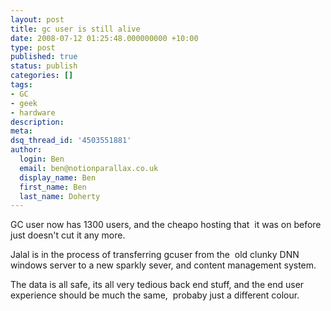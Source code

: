 ```yaml
---
layout: post
title: gc user is still alive
date: 2008-07-12 01:25:48.000000000 +10:00
type: post
published: true
status: publish
categories: []
tags:
- GC
- geek
- hardware
description:
meta:
dsq_thread_id: '4503551881'
author:
  login: Ben
  email: ben@notionparallax.co.uk
  display_name: Ben
  first_name: Ben
  last_name: Doherty
---
```

<p>GC user now has 1300 users, and the cheapo hosting that  it was on before just doesn't cut it any more.</p>
<p>Jalal is in the process of transferring gcuser from the  old clunky DNN windows server to a new sparkly sever, and content management system.</p>
<p>The data is all safe, its all very tedious back end stuff, and the end user experience should be much the same,  probaby just a different colour.</p>
